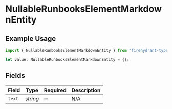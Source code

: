 # NullableRunbooksElementMarkdownEntity

## Example Usage

```typescript
import { NullableRunbooksElementMarkdownEntity } from "firehydrant-typescript-sdk/models/components";

let value: NullableRunbooksElementMarkdownEntity = {};
```

## Fields

| Field              | Type               | Required           | Description        |
| ------------------ | ------------------ | ------------------ | ------------------ |
| `text`             | *string*           | :heavy_minus_sign: | N/A                |